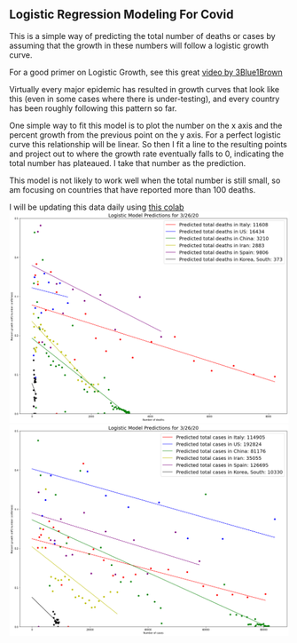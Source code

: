 ## Logistic Regression Modeling For Covid
This is a simple way of predicting the total number of deaths or cases by assuming that the growth in these numbers will follow a logistic growth curve.

For a good primer on Logistic Growth, see this great [video by 3Blue1Brown](https://www.youtube.com/watch?v=Kas0tIxDvrg)

Virtually every major epidemic has resulted in growth curves that look like this (even in some cases where there is under-testing), and every country has been roughly following this pattern so far.

One simple way to fit this model is to plot the number on the x axis and the percent growth from the previous point on the y axis. For a perfect logistic curve this relationship will be linear. So then I fit a line to the resulting points and project out to where the growth rate eventually falls to 0, indicating the total number has plateaued. I take that number as the prediction. 

This model is not likely to work well when the total number is still small, so  am focusing on countries that have reported more than 100 deaths.

I will be updating this data daily using [this colab](https://colab.research.google.com/drive/12g8pgy-KfQmAzToFC33JWS2zgincoire)
![Image](deaths.png)
![Image](cases.png)
